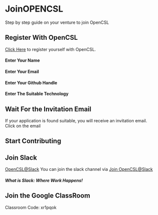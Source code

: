 # JoinOPENCSL
Step by step guide on your venture to join OpenCSL

## Register With OpenCSL
[Click Here](https://forms.gle/35of7akHtQmuTMYD8) to register yourself with OpenCSL.

#### Enter Your Name
#### Enter Your Email
#### Enter Your Github Handle
#### Enter The Suitable Technology

## Wait For the Invitation Email
If your application is found suitable, you will receive an invitation email. Click on the email

## Start Contributing

## Join Slack
[OpenCSL@Slack](https://app.slack.com/client/TMZEXEW3C/CNC8A0AU8)
You can join the slack channel via [Join OpenCSL@Slack](https://join.slack.com/t/opencsl/shared_invite/enQtNzYwMjg3NDEwNjEzLWVkNTRhOGY5MDE0MzhmMjUwY2NhZTM5NGFkOWY4Mjg3NTkwYWY5YzgxMDJjOTc5MTViMjU1YWVkMTAwZTJhMGQ)
##### What is Slack: Where Work Happens!

## Join the Google ClassRoom
Classroom Code: xr1pqok 


